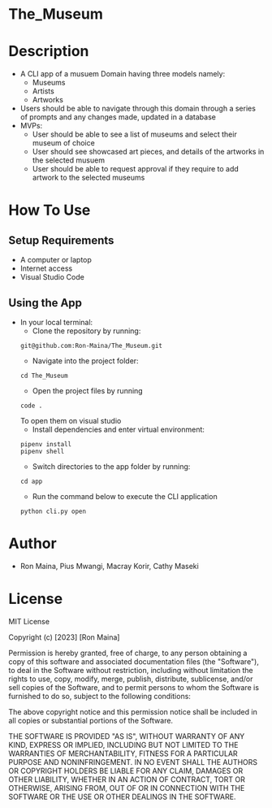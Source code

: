 # The_Museum

# Description
* A CLI app of a musuem Domain having three models namely:
    - Museums
    - Artists
    - Artworks
* Users should be able to navigate through this domain through a series of prompts and any changes made, updated in a database
* MVPs:
    * User should be able to see a list of museums and select their museum of choice
    * User should see showcased art pieces, and details of the artworks in the selected musuem
    * User should be able to request approval  if they require to add artwork to the selected museums

# How To Use
## Setup Requirements
* A computer or laptop
* Internet access
* Visual Studio Code 

## Using the App
* In your local terminal:
    * Clone the repository by running:
    ```
    git@github.com:Ron-Maina/The_Museum.git
    ```
    * Navigate into the project folder:
    ```
    cd The_Museum
    ```
    * Open the project files by running 
    ```
    code .
    ```
    To open them on visual studio 
    * Install dependencies and enter virtual environment:
    ```
    pipenv install 
    pipenv shell
    ```
    * Switch directories to the app folder by running:
    ```
    cd app
    ```
    * Run the command below to execute the CLI application
    ```
    python cli.py open
    ```



# Author
* Ron Maina, Pius Mwangi, Macray Korir, Cathy Maseki

# License 
MIT License

Copyright (c) [2023] [Ron Maina]

Permission is hereby granted, free of charge, to any person obtaining a copy of this software and associated documentation files (the "Software"), to deal in the Software without restriction, including without limitation the rights to use, copy, modify, merge, publish, distribute, sublicense, and/or sell copies of the Software, and to permit persons to whom the Software is furnished to do so, subject to the following conditions:

The above copyright notice and this permission notice shall be included in all copies or substantial portions of the Software.

THE SOFTWARE IS PROVIDED "AS IS", WITHOUT WARRANTY OF ANY KIND, EXPRESS OR IMPLIED, INCLUDING BUT NOT LIMITED TO THE WARRANTIES OF MERCHANTABILITY, FITNESS FOR A PARTICULAR PURPOSE AND NONINFRINGEMENT. IN NO EVENT SHALL THE AUTHORS OR COPYRIGHT HOLDERS BE LIABLE FOR ANY CLAIM, DAMAGES OR OTHER LIABILITY, WHETHER IN AN ACTION OF CONTRACT, TORT OR OTHERWISE, ARISING FROM, OUT OF OR IN CONNECTION WITH THE SOFTWARE OR THE USE OR OTHER DEALINGS IN THE SOFTWARE.
